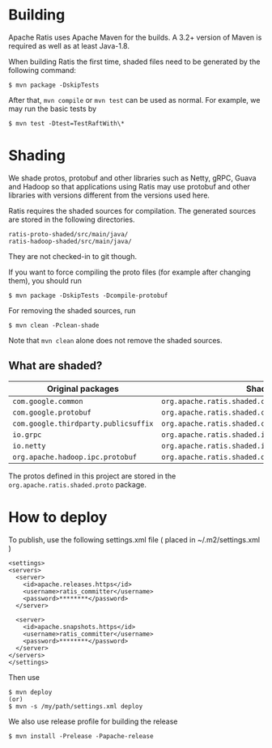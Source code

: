 # Building
Apache Ratis uses Apache Maven for the builds. A 3.2+ version of Maven is required as well as
at least Java-1.8.

When building Ratis the first time, shaded files need to be generated by the following command:
```
$ mvn package -DskipTests
```
After that, `mvn compile` or `mvn test` can be used as normal.
For example, we may run the basic tests by
```
$ mvn test -Dtest=TestRaftWith\*
```

# Shading

We shade protos, protobuf and other libraries such as Netty, gRPC, Guava and Hadoop
so that applications using Ratis may use protobuf and other libraries with versions
different from the versions used here.

Ratis requires the shaded sources for compilation.
The generated sources are stored in the following directories.
```
ratis-proto-shaded/src/main/java/
ratis-hadoop-shaded/src/main/java/
```
They are not checked-in to git though.

If you want to force compiling the proto files (for example after changing them),
you should run
```
$ mvn package -DskipTests -Dcompile-protobuf
```

For removing the shaded sources, run
```
$ mvn clean -Pclean-shade
```

Note that `mvn clean` alone does not remove the shaded sources.

## What are shaded?

| Original packages                   | Shaded packages                                              |
| ------------------------------------|--------------------------------------------------------------|
| `com.google.common`                 | `org.apache.ratis.shaded.com.google.common`                  |
| `com.google.protobuf`               | `org.apache.ratis.shaded.com.google.protobuf`                |
| `com.google.thirdparty.publicsuffix`| `org.apache.ratis.shaded.com.google.thirdparty.publicsuffix` |
| `io.grpc`                           | `org.apache.ratis.shaded.io.grpc`                            |
| `io.netty`                          | `org.apache.ratis.shaded.io.netty`                           |
| `org.apache.hadoop.ipc.protobuf`    | `org.apache.ratis.shaded.org.apache.hadoop.ipc.protobuf`     |

The protos defined in this project are stored in the `org.apache.ratis.shaded.proto` package.

# How to deploy

To publish, use the following settings.xml file ( placed in ~/.m2/settings.xml )
```
<settings>
<servers>
  <server>
    <id>apache.releases.https</id>
    <username>ratis_committer</username>
    <password>********</password>
  </server>
  
  <server>
    <id>apache.snapshots.https</id>
    <username>ratis_committer</username>
    <password>********</password>
  </server>
</servers>
</settings>
```

Then use
```
$ mvn deploy
(or)
$ mvn -s /my/path/settings.xml deploy
```
We also use release profile for building the release
```
$ mvn install -Prelease -Papache-release
```